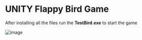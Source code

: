 # UNITY Flappy Bird Game

After installing all the files run the **TestBird.exe** to start the game

![image](https://user-images.githubusercontent.com/121462721/210028932-bad7b5fa-a942-484d-83b5-9bf545df0d61.png)

